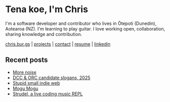 # Tena koe, I'm Chris

I'm a software developer and contributor who lives in Ōtepoti (Dunedin), Aotearoa (NZ). I'm learning to play guitar. I love working open, collaboration, sharing knowledge and contribution.

[chris.bur.gs](https://chris.bur.gs) | [projects](https://chris.bur.gs/projects/) | [contact](https://chris.bur.gs/contact/) | [resume](https://chris.bur.gs/resume) | [linkedin](https://linkedin.com/in/stephenajulu)

## Recent posts

<!-- BLOG-POST-LIST:START -->
- [More noise](https://chris.bur.gs/more-noise/)
- [DCC &amp; ORC candidate slogans, 2025](https://chris.bur.gs/dcc-orc-candidate-slogans/)
- [Stupid small indie web](https://chris.bur.gs/stupid-smallweb/)
- [Mogu Mogu](https://chris.bur.gs/mogu-mogu/)
- [Strudel, a live coding music REPL](https://chris.bur.gs/strudel/)
<!-- BLOG-POST-LIST:END -->
